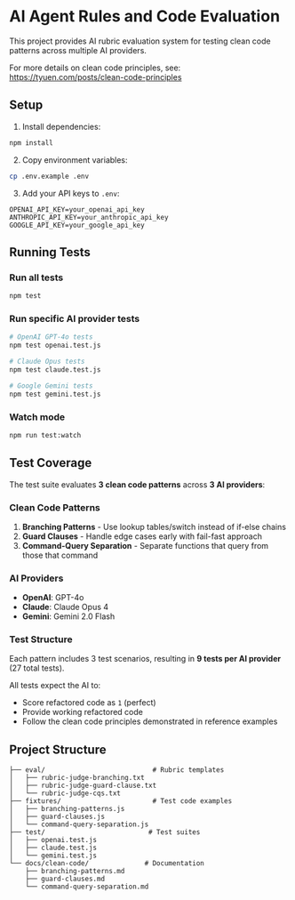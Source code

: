 # AI Agent Rules and Code Evaluation

This project provides AI rubric evaluation system for testing clean code patterns across multiple AI providers.

For more details on clean code principles, see: https://tyuen.com/posts/clean-code-principles

## Setup

1. Install dependencies:
```bash
npm install
```

2. Copy environment variables:
```bash
cp .env.example .env
```

3. Add your API keys to `.env`:
```env
OPENAI_API_KEY=your_openai_api_key
ANTHROPIC_API_KEY=your_anthropic_api_key  
GOOGLE_API_KEY=your_google_api_key
```

## Running Tests

### Run all tests
```bash
npm test
```

### Run specific AI provider tests
```bash
# OpenAI GPT-4o tests
npm test openai.test.js

# Claude Opus tests  
npm test claude.test.js

# Google Gemini tests
npm test gemini.test.js
```

### Watch mode
```bash
npm run test:watch
```

## Test Coverage

The test suite evaluates **3 clean code patterns** across **3 AI providers**:

### Clean Code Patterns
1. **Branching Patterns** - Use lookup tables/switch instead of if-else chains
2. **Guard Clauses** - Handle edge cases early with fail-fast approach  
3. **Command-Query Separation** - Separate functions that query from those that command

### AI Providers
- **OpenAI**: GPT-4o
- **Claude**: Claude Opus 4
- **Gemini**: Gemini 2.0 Flash

### Test Structure
Each pattern includes 3 test scenarios, resulting in **9 tests per AI provider** (27 total tests).

All tests expect the AI to:
- Score refactored code as `1` (perfect)
- Provide working refactored code
- Follow the clean code principles demonstrated in reference examples

## Project Structure

```
├── eval/                           # Rubric templates
│   ├── rubric-judge-branching.txt
│   ├── rubric-judge-guard-clause.txt
│   └── rubric-judge-cqs.txt
├── fixtures/                       # Test code examples
│   ├── branching-patterns.js
│   ├── guard-clauses.js
│   └── command-query-separation.js
├── test/                          # Test suites
│   ├── openai.test.js
│   ├── claude.test.js
│   └── gemini.test.js
└── docs/clean-code/              # Documentation
    ├── branching-patterns.md
    ├── guard-clauses.md
    └── command-query-separation.md
```